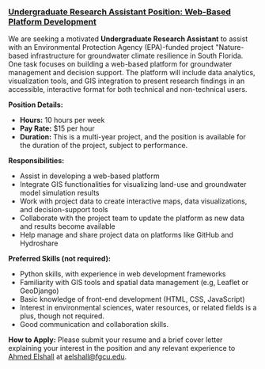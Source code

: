 ### [Undergraduate Research Assistant Position: Web-Based Platform Development](https://aselshall.github.io/ads/nbi-ra)

We are seeking a motivated **Undergraduate Research Assistant** to assist with an Environmental Protection Agency (EPA)-funded project "Nature-based infrastructure for groundwater climate resilience in South Florida. One task focuses on building a web-based platform for groundwater management and decision support. The platform will include data analytics, visualization tools, and GIS integration to present research findings in an accessible, interactive format for both technical and non-technical users.

**Position Details:**
- **Hours:** 10 hours per week
- **Pay Rate:** $15 per hour
- **Duration:** This is a multi-year project, and the position is available for the duration of the project, subject to performance.

**Responsibilities:**
- Assist in developing a web-based platform 
- Integrate GIS functionalities for visualizing land-use and groundwater model simulation results 
- Work with project data to create interactive maps, data visualizations, and decision-support tools
- Collaborate with the project team to update the platform as new data and results become available
- Help manage and share project data on platforms like GitHub and Hydroshare

**Preferred Skills (not required):**
- Python skills, with experience in web development frameworks  
- Familiarity with GIS tools and spatial data management (e.g, Leaflet or GeoDjango)
- Basic knowledge of front-end development (HTML, CSS, JavaScript)
- Interest in environmental sciences, water resources, or related fields is a plus, though not required.
- Good communication and collaboration skills.

**How to Apply:**
Please submit your resume and a brief cover letter explaining your interest in the position and any relevant experience to [Ahmed Elshall](https://orcid.org/0000-0001-8200-5064) at [aelshall@fgcu.edu](mailto:aelshall@fgcu.edu).
